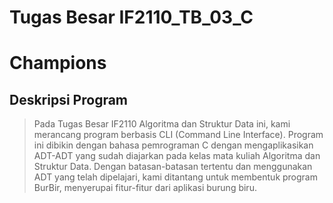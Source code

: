 # Tugas Besar IF2110_TB_03_C

# Champions

## Deskripsi Program

> Pada Tugas Besar IF2110 Algoritma dan Struktur Data ini, kami merancang program berbasis CLI (Command Line Interface). Program ini dibikin dengan bahasa pemrograman C dengan mengaplikasikan ADT-ADT yang sudah diajarkan pada kelas mata kuliah Algoritma dan Struktur Data. Dengan batasan-batasan tertentu dan menggunakan ADT yang telah dipelajari, kami ditantang untuk membentuk program BurBir, menyerupai fitur-fitur dari aplikasi burung biru.

